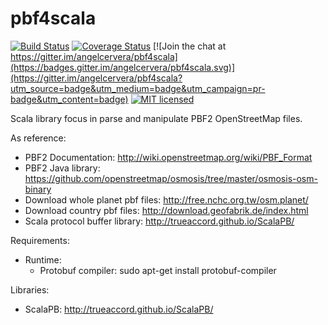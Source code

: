 # pbf4scala

[![Build Status](https://travis-ci.org/angelcervera/pbf4scala.svg)](https://travis-ci.org/angelcervera/pbf4scala)
[![Coverage Status](https://coveralls.io/repos/github/angelcervera/pbf4scala/badge.svg?branch=master)](https://coveralls.io/github/angelcervera/pbf4scala?branch=master)
[![Join the chat at https://gitter.im/angelcervera/pbf4scala](https://badges.gitter.im/angelcervera/pbf4scala.svg)](https://gitter.im/angelcervera/pbf4scala?utm_source=badge&utm_medium=badge&utm_campaign=pr-badge&utm_content=badge)
[![MIT licensed](https://img.shields.io/badge/license-MIT-blue.svg)](https://raw.githubusercontent.com/angelcervera/pbf4scala/master/LICENSE.md)

Scala library focus in parse and manipulate PBF2 OpenStreetMap files.

As reference:

  - PBF2 Documentation: http://wiki.openstreetmap.org/wiki/PBF_Format
  - PBF2 Java library: https://github.com/openstreetmap/osmosis/tree/master/osmosis-osm-binary
  - Download whole planet pbf files: http://free.nchc.org.tw/osm.planet/
  - Download country pbf files: http://download.geofabrik.de/index.html
  - Scala protocol buffer library: http://trueaccord.github.io/ScalaPB/


Requirements:

  - Runtime:
    - Protobuf compiler: sudo apt-get install protobuf-compiler
    
    
Libraries:

  - ScalaPB: http://trueaccord.github.io/ScalaPB/
  
